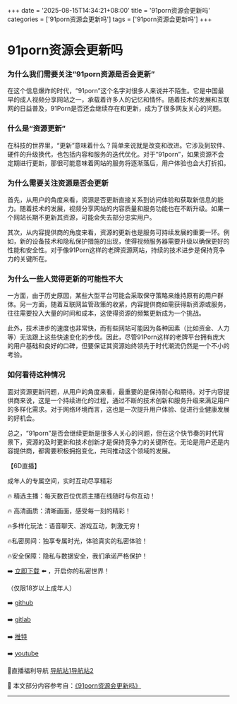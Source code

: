 +++
date = '2025-08-15T14:34:21+08:00'
title = '91porn资源会更新吗'
categories = ['91porn资源会更新吗']
tags = ['91porn资源会更新吗']
+++

# 91porn资源会更新吗

### 为什么我们需要关注“91porn资源是否会更新”

在这个信息爆炸的时代，“91porn”这个名字对很多人来说并不陌生。它是中国最早的成人视频分享网站之一，承载着许多人的记忆和情怀。随着技术的发展和互联网的日益普及，91Porn是否还会继续存在和更新，成为了很多网友关心的问题。

### 什么是“资源更新”

在科技的世界里，“更新”意味着什么？简单来说就是改变和改进。它涉及到软件、硬件的升级换代，也包括内容和服务的迭代优化。对于“91porn”，如果资源不会定期进行更新，那很可能意味着网站的服务将逐渐落后，用户体验也会大打折扣。

### 为什么需要关注资源是否会更新

首先，从用户的角度来看，资源是否更新直接关系到访问体验和获取新信息的能力。随着技术的发展，视频分享网站的内容质量和服务功能也在不断升级。如果一个网站长期不更新其资源，可能会失去部分忠实用户。

其次，从内容提供商的角度来看，资源的更新也是服务可持续发展的重要一环。例如，新的设备技术和隐私保护措施的出现，使得视频服务器需要升级以确保更好的性能和安全性。对于像91Porn这样的老牌资源网站，持续的技术进步是保持竞争力的关键所在。

### 为什么一些人觉得更新的可能性不大

一方面，由于历史原因，某些大型平台可能会采取保守策略来维持原有的用户群体。另一方面，随着互联网监管政策的收紧，内容提供商如需获得新资源或服务，往往需要投入大量的时间和成本，这使得资源的频繁更新成为一个挑战。

此外，技术进步的速度也非常快，而有些网站可能因为各种因素（比如资金、人力等）无法跟上这些快速变化的步伐。因此，尽管91Porn这样的老牌平台拥有庞大的用户基础和良好的口碑，但要保证其资源始终领先于时代潮流仍然是一个不小的考验。

### 如何看待这种情况

面对资源更新问题，从用户的角度来看，最重要的是保持耐心和期待。对于内容提供商来说，这是一个持续进化的过程，通过不断的技术创新和服务升级来满足用户的多样化需求。对于网络环境而言，这也是一次提升用户体验、促进行业健康发展的好机会。

总之，“91porn”是否会继续更新是很多人关心的问题，但在这个快节奏的时代背景下，资源的及时更新和技术创新才是保持竞争力的关键所在。无论是用户还是内容提供商，都需要积极拥抱变化，共同推动这个领域的发展。

【6D直播】

 成年人的专属空间，实时互动尽享精彩

🔥 精选主播：每天数百位优质主播在线随时与你互动！

🔥 高清画质：清晰画面，感受每一刻的精彩！

🔥多样化玩法：语音聊天、游戏互动，刺激无穷！

🔥私密房间：独享专属时光，体验真实的私密体验！

🔥安全保障：隐私与数据安全，我们承诺严格保护！

➡️ [立即下载](https://down123.s3.ap-east-1.amazonaws.com/down/down.html?channelCode=blog) ⬅️ ，开启你的私密世界！

 （仅限18岁以上成年人）

➡️ [github](https://aldult-live.github.io/)

➡️ [gitlab](https://seo-09598d.gitlab.io/)

➡️ [推特](https://x.com/wegame33)

➡️ [youtube](https://www.youtube.com/@6Dlive)

🔞直播福利导航   [导航站1](https://webstack-86085a.gitlab.io/)[导航站2](https://onlygit123-2.github.io/)

📘 本文部分内容参考自：[《91porn资源会更新吗》](https://webstack-hugo-16.pages.dev/)

---
